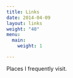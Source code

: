```yaml
---
title: Links
date: 2014-04-09
layout: links
weight: "40"
menu:
  main:
    weight: 1

---
```

Places I frequently visit.